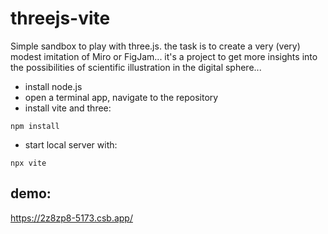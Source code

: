
# threejs-vite
Simple sandbox to play with three.js. the task is to create a very (very) modest imitation of Miro or FigJam... it's a project to get more insights into the possibilities of scientific illustration in the digital sphere...

- install node.js
- open a terminal app, navigate to the repository
- install vite and three:
```
npm install
```
- start local server with: 
```
npx vite
```
## demo:
https://2z8zp8-5173.csb.app/
